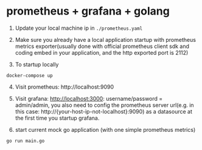 # prometheus + grafana + golang

1. Update your local machine ip in `./prometheus.yaml`
2. Make sure you already have a local application startup with prometheus metrics exporter(usually done with official
   prometheus client sdk and coding embed in your application, and the http exported port is 2112)

3. To startup locally

```
docker-compose up
```

4. Visit prometheus: http://localhost:9090

5. Visit grafana: [http://localhost:3000](http://localhost:3000): username/password = admin/admin, you also need to
   config the prometheus server url(e.g. in this case: http://{your-host-ip-not-localhost}:9090) as a datasource at the
   first time you startup grafana.


6. start current mock go application (with one simple prometheus metrics)

```
go run main.go
```
